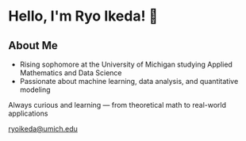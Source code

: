 # Hello, I'm Ryo Ikeda! 👋

##  About Me

- Rising sophomore at the University of Michigan studying Applied Mathematics and Data Science  
- Passionate about machine learning, data analysis, and quantitative modeling  
   
Always curious and learning — from theoretical math to real-world applications  

ryoikeda@umich.edu
